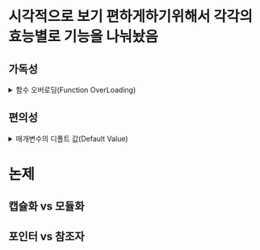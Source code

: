 # 시각적으로 보기 편하게하기위해서 각각의 효능별로 기능을 나눠놨음

## 가독성
<details>
<summary>함수 오버로딩(Function OverLoading)</summary>
  
### 함수 호출 시 전달되는 인자를통해서 호출하고자 하는 함수의 구분이 가능하기 때문에 함수명이 같더라도 매개변수의 선언형태(인자의 개수 차이, 자료형 차이등)가 다르면 다른 함수로 정의
### 요약
함수 하나에 다양한 타입의 인자를 받을수 있게해서 가독성을 올림
### 용도
다형성과 사용자 편의를 제공하기 위한 용도
</details>

## 편의성
<details>
<summary>매개변수의 디폴트 값(Default Value)</summary>
  
### 매개변수의 값을 미리 지정하는 것
#### 용도
코드 작성의 편의성을 높이기위한 용도
</details>


# 논제

## 캡슐화 vs 모듈화

## 포인터 vs 참조자
